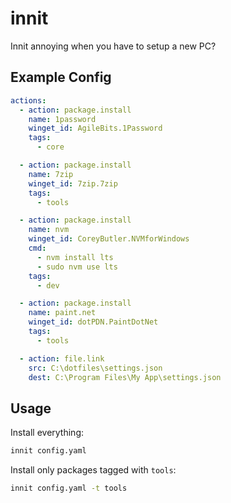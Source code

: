 # innit

Innit annoying when you have to setup a new PC?

## Example Config

```yaml
actions:
  - action: package.install
    name: 1password
    winget_id: AgileBits.1Password
    tags:
      - core

  - action: package.install
    name: 7zip
    winget_id: 7zip.7zip
    tags:
      - tools

  - action: package.install
    name: nvm
    winget_id: CoreyButler.NVMforWindows
    cmd:
      - nvm install lts
      - sudo nvm use lts
    tags:
      - dev

  - action: package.install
    name: paint.net
    winget_id: dotPDN.PaintDotNet
    tags:
      - tools

  - action: file.link
    src: C:\dotfiles\settings.json
    dest: C:\Program Files\My App\settings.json
```

## Usage

Install everything:

```bash
innit config.yaml
```

Install only packages tagged with `tools`:

```bash
innit config.yaml -t tools
```
